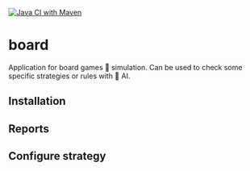 [![Java CI with Maven](https://github.com/rdovgan/board/actions/workflows/maven.yml/badge.svg?branch=master)](https://github.com/rdovgan/board/actions/workflows/maven.yml)
# board

Application for board games 🎲 simulation. Can be used to check some specific strategies or rules with 🤖 AI.

## Installation

## Reports

## Configure strategy
